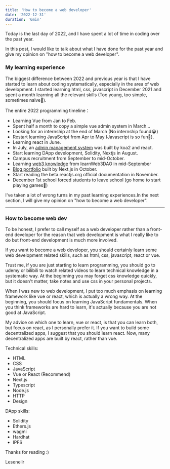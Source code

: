 ```yaml
---
title: 'How to become a web developer'
date: '2022-12-31'
duration: '6min'
---
```


Today is the last day of 2022, and I have spent a lot of time in coding over the past year.

In this post, I would like to talk about what I have done for the past year and give my opinion on "how to become a web developer".

### My learning experience

The biggest difference between 2022 and previous year is that I have started to learn about coding systematically, especially in the area of web development. I started learning html, css, javascript in December 2021 and spent a month learning all the relevant skills (Too young, too simple, sometimes naive🤣).

The entire 2022 programming timeline：

- Learning Vue from Jan to Feb.
- Spent half a month to copy a simple vue admin system in March...
- Looking for an internship at the end of March (No internship found😭)
- Restart learning JavaScript from Apr to May (Javascript is so fun🥳).
- Learning react in June.
- In July, an [admin management system](https://github.com/lesenelir/meta-react-admin) was built by koa2 and react.
- Start learning DApp development, Solidity, Nextjs in August.
- Campus recruitment from September to mid-October.
- Learning [web3 knowledge](https://github.com/lesenelir/meta-learnweb3-dao-projects) from learnWeb3DAO in mid-September
- [Blog portfolio](https://github.com/lesenelir/lesenelir.me) built by Next.js in October.
- Start reading the beta.reactjs.org official documentation in November.
- December 1st school forced students to leave school (go home to start playing games🤪)

I've taken a lot of wrong turns in my past learning experiences.In the next section, I will give my opinion on "how to become a web developer".

---

### How to become web dev

To be honest, I prefer to call myself as a web developer rather than a front-end developer for the reason that web development is what I really like to do but front-end development is much more involved.

If you want to become a web developer, you should certainly learn some web development related skills, such as html, css, javascript, react or vue.

Trust me, if you are just starting to learn programming, you should go to udemy or bilibili to watch related videos to learn technical knowledge in a systematic way. At the beginning you may forget css knowledge quickly, but it doesn't matter, take notes and use css in your personal projects.

When I was new to web development, I put too much emphasis on learning framework like vue or react, which is actually a wrong way. At the beginning, you should focus on learning JavaScript fundamentals. When you think frameworks are hard to learn, it's actually because you are not good at JavaScript.

My advice on which one to learn, vue or react, is that you can learn both, but focus on react, as I personally prefer it. If you want to build some decentralized apps, I suggest that you should learn react. Now, many decentralized apps are built by react, rather than vue.

Technical skills:

- HTML
- CSS
- JavaScript
- Vue or React (Recommend)
- Next.js
- Typescript
- Node.js
- HTTP
- Design

DApp skills:

- Solidity
- Ethers.js
- wagmi
- Hardhat
- IPFS


Thanks for reading :)

Lesenelir
